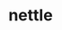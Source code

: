 ---
title: "nettle"
layout: cache
categories: [package, develop-2024-12-15]
meta: {"versions": ["3.9.1"], "compilers": ["gcc@=10.2.1"], "oss": ["centos7"], "platforms": ["linux"], "targets": ["x86_64_v3"], "stacks": ["developer-tools-manylinux2014", "root"], "num_specs": 1, "num_specs_by_stack": {"root": 1, "developer-tools-manylinux2014": 1}}
spec_details: [{"hash": "esql24223vmifg2nbuljoqdzppkfkufl", "compiler": "gcc@=10.2.1", "versions": ["3.9.1"], "os": "centos7", "platform": "linux", "target": "x86_64_v3", "variants": ["build_system=autotools"], "stacks": ["root", "developer-tools-manylinux2014"], "size": "-", "tarball": "https://binaries.spack.io/develop-2024-12-15/build_cache/linux-centos7-x86_64_v3/gcc-10.2.1/nettle-3.9.1/linux-centos7-x86_64_v3-gcc-10.2.1-nettle-3.9.1-esql24223vmifg2nbuljoqdzppkfkufl.spack"}]
---